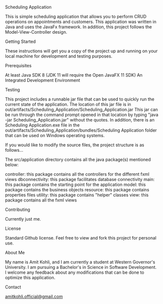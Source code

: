 
Scheduling Application

This is simple scheduling application that allows you to perform CRUD operations on appointments and customers. This application was written in Java and uses the JavaFx framework.
In addition, this project follows the Model-View-Controller design.

Getting Started

These instructions will get you a copy of the project up and running on your local machine for development and testing purposes.

Prerequisites

At least Java SDK 8 (JDK 11 will require the Open JavaFX 11 SDK)
An Integrated Development Environment

Testing

This project includes a runnable jar file that can be used to quickly run the current state of the application. The location of this jar file is in out/artifacts/Scheduling_Application/Scheduling_Application.jar
This jar can be run through the command prompt opened in that location by typing "java -jar Scheduling_Application.jar" without the quotes. In addition, there is an Scheduling Application.exe file in the out/artifacts/Scheduling_Application/bundles/Scheduling Application
folder that can be used on Windows operating systems.

If you would like to modify the source files, the project structure is as follows...

The src/application directory contains all the java package(s) mentioned below:

controller: this package contains all the controllers for the different fxml views
dbconnectivity: this package facilitates database connectivity
main: this package contains the starting point for the application
model: this package contains the business objects
resource: this package contains properties files
utility: this package contains "helper" classes
view: this package contains all the fxml views 

Contributing

Currently just me.

License

Standard Github license. Feel free to view and fork this project for personal use.

About Me

My name is Amit Kohli, and I am currently a student at Western Governor's University. I am pursuing a Bachelor's in Science in Software Development. I welcome any feedback about any modifications that can be done to optimize this application.

Contact

amitkohli.official@gmail.com
